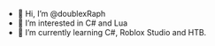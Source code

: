 - 👋 Hi, I’m @doublexRaph
- 👀 I’m interested in C# and Lua
- 🌱 I’m currently learning C#, Roblox Studio and HTB.


<!---
doublexRaph/doublexRaph is a ✨ special ✨ repository because its `README.md` (this file) appears on your GitHub profile.
You can click the Preview link to take a look at your changes.
--->
